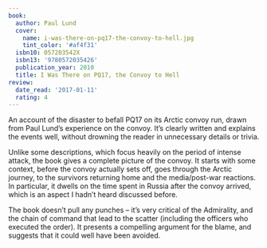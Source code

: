 ```yaml
---
book:
  author: Paul Lund
  cover:
    name: i-was-there-on-pq17-the-convoy-to-hell.jpg
    tint_color: '#af4f31'
  isbn10: 057203542X
  isbn13: '9780572035426'
  publication_year: 2010
  title: I Was There on PQ17, the Convoy to Hell
review:
  date_read: '2017-01-11'
  rating: 4
---
```


An account of the disaster to befall PQ17 on its Arctic convoy run, drawn from Paul Lund’s experience on the convoy. It’s clearly written and explains the events well, without drowning the reader in unnecessary details or trivia.

Unlike some descriptions, which focus heavily on the period of intense attack, the book gives a complete picture of the convoy. It starts with some context, before the convoy actually sets off, goes through the Arctic journey, to the survivors returning home and the media/post-war reactions. In particular, it dwells on the time spent in Russia after the convoy arrived, which is an aspect I hadn’t heard discussed before.

The book doesn’t pull any punches – it’s very critical of the Admirality, and the chain of command that lead to the scatter (including the officers who executed the order). It presents a compelling argument for the blame, and suggests that it could well have been avoided.
